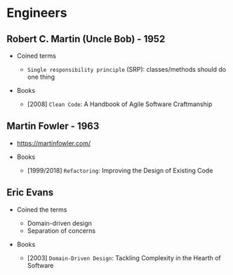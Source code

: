 # Engineers

## Robert C. Martin (Uncle Bob) - 1952

- Coined terms
  - `Single responsibility principle` (SRP): classes/methods should do one thing

- Books
  - [2008] `Clean Code`: A Handbook of Agile Software Craftmanship

## Martin Fowler - 1963

- <https://martinfowler.com/>

- Books
  - [1999/2018] `Refactoring`: Improving the Design of Existing Code

## Eric Evans

- Coined the terms
  - Domain-driven design
  - Separation of concerns

- Books
  - [2003] `Domain-Driven Design`: Tackling Complexity in the Hearth of Software
